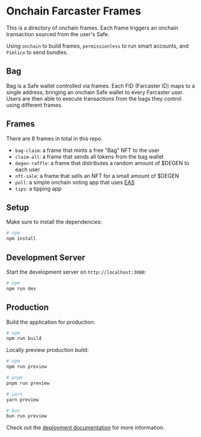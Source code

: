 # Onchain Farcaster Frames

This is a directory of onchain frames. Each frame triggers an onchain transaction sourced from the user's Safe.

Using `onchain` to build frames, `permissionless` to run smart accounts, and `Pimlico` to send bundles.

## Bag

Bag is a Safe wallet controlled via frames. Each FID (Farcaster ID) maps to a single address, bringing an onchain Safe wallet to every Farcaster user. Users are then able to execute transactions from the bags they control using different frames.

## Frames

There are 6 frames in total in this repo.

* `bag-claim`: a frame that mints a free "Bag" NFT to the user
* `claim-all`: a frame that sends all tokens from the bag wallet
* `degen-raffle`: a frame that distributes a random amount of $DEGEN to each user
* `nft-sale`: a frame that sells an NFT for a small amount of $DEGEN
* `poll`: a simple onchain voting app that uses [EAS](https://attest.sh)
* `tips`: a tipping app

## Setup

Make sure to install the dependencies:

```bash
# npm
npm install
```

## Development Server

Start the development server on `http://localhost:3000`:

```bash
# npm
npm run dev
```

## Production

Build the application for production:

```bash
# npm
npm run build
```

Locally preview production build:

```bash
# npm
npm run preview

# pnpm
pnpm run preview

# yarn
yarn preview

# bun
bun run preview
```

Check out the [deployment documentation](https://nuxt.com/docs/getting-started/deployment) for more information.
